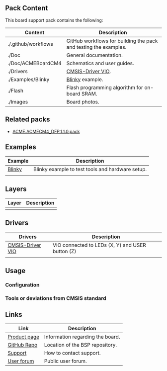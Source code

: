 ## Pack Content
<!-- Todo: Detailed CMSIS-Pack content list. -->

This board support pack contains the following:

| Content                      | Description |
|------------------------------|-------------|
| ./.github/workflows          | GitHub workflows for building the pack and testing the examples. |
| ./Doc                        | General documentation. |
| ./Doc/ACMEBoardCM4           | Schematics and user guides. |
| ./Drivers                    | [CMSIS-Driver VIO](#drivers). |
| ./Examples/Blinky            | [Blinky](#examples) example. |
| ./Flash                      | Flash programming algorithm for on-board SRAM. |
| ./Images                     | Board photos. |

## Related packs
<!-- Todo: Additional CMSIS-Packs that are required for the contents to work. -->

- [ACME.ACMECM4_DFP.1.1.0.pack](https://www.acme-website.com/pack/ACME.ACMECM4_DFP.1.1.0.pack)

## Examples
<!-- Todo: Description of the example projects provided in the CMSIS-Pack. -->

| Example | Description |
|---------|-------------|
| [Blinky](./Examples/Blinky/Blinky.csolution.yml) | Blinky example to test tools and hardware setup. |
|         |             |

## Layers
<!-- Todo (if available): Description of the csolution layers provided in the CMSIS-Pack. -->

| Layer   | Description |
|---------|-------------|
|         |             |

## Drivers
<!-- Todo: Description of the HAL/CMSIS-Drivers provided in the CMSIS-Pack. -->

| Drivers                                          | Description |
|--------------------------------------------------|-------------|
| [CMSIS-Driver VIO](./Drivers/vio_ACMEBoardCM4.c) | VIO connected to LEDs (X, Y) and USER button (Z) |
|                                                  |             |

## Usage
<!-- Todo: Additional usage information. -->

### Configuration
<!-- Todo: Usage subsection: Description of the configuration options. -->

### Tools or deviations from CMSIS standard
<!-- Todo: Usage subsection: Description of any required tools and deviations from the CMSIS-Pack standard. -->

## Links
<!-- Todo: Useful links with documentation/help/forums. -->

| Link             | Description |
|------------------|-------------|
| [Product page]() | Information regarding the board. |
| [GitHub Repo]()  | Location of the BSP repository. |
| [Support]()      | How to contact support. |
| [User forum]()   | Public user forum. |
